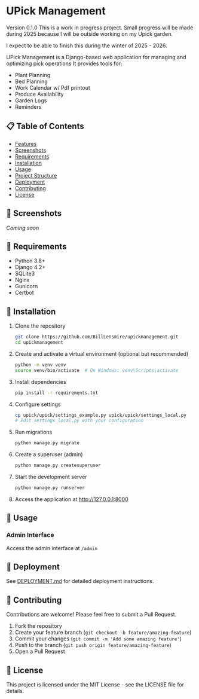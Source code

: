 # UPick Management

Version 0.1.0
This is a work in progress project.  Small progress will be made during 2025 because I will be outside working on my Upick garden.

I expect to be able to finish this during the winter of 2025 - 2026.


UPick Management is a Django-based web application for managing and optimizing pick operations 
It provides tools for:

- Plant Planning
- Bed Planning
- Work Calendar w/ Pdf printout
- Produce Availability
- Garden Logs
- Reminders

## 📋 Table of Contents

- [Features](#features)
- [Screenshots](#screenshots)
- [Requirements](#requirements)
- [Installation](#installation)
- [Usage](#usage)
- [Project Structure](#project-structure)
- [Deployment](#deployment)
- [Contributing](#contributing)
- [License](#license)

## 📸 Screenshots

*Coming soon*

## 🔧 Requirements

- Python 3.8+
- Django 4.2+
- SQLite3 
- Nginx
- Gunicorn
- Certbot

## 🚀 Installation

1. Clone the repository
   ```bash
   git clone https://github.com/BillLensmire/upickmanagement.git
   cd upickmanagement
   ```

2. Create and activate a virtual environment (optional but recommended)
   ```bash
   python -m venv venv
   source venv/bin/activate  # On Windows: venv\Scripts\activate
   ```

3. Install dependencies
   ```bash
   pip install -r requirements.txt
   ```

4. Configure settings
   ```bash
   cp upick/upick/settings_example.py upick/upick/settings_local.py
   # Edit settings_local.py with your configuration
   ```

5. Run migrations
   ```bash
   python manage.py migrate
   ```

6. Create a superuser (admin)
   ```bash
   python manage.py createsuperuser
   ```

7. Start the development server
   ```bash
   python manage.py runserver
   ```

8. Access the application at http://127.0.0.1:8000

## 📖 Usage

### Admin Interface

Access the admin interface at `/admin`


## 🚢 Deployment

See [DEPLOYMENT.md](DEPLOYMENT.md) for detailed deployment instructions.

## 🤝 Contributing

Contributions are welcome! Please feel free to submit a Pull Request.

1. Fork the repository
2. Create your feature branch (`git checkout -b feature/amazing-feature`)
3. Commit your changes (`git commit -m 'Add some amazing feature'`)
4. Push to the branch (`git push origin feature/amazing-feature`)
5. Open a Pull Request

## 📄 License

This project is licensed under the MIT License - see the LICENSE file for details.